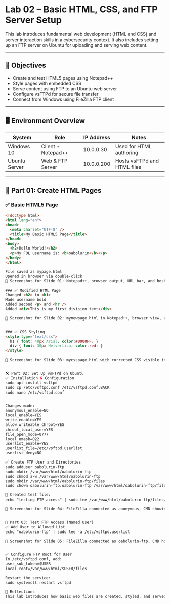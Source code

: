 # Lab 02 – Basic HTML, CSS, and FTP Server Setup

This lab introduces fundamental web development (HTML and CSS) and server interaction skills in a cybersecurity context. It also includes setting up an FTP server on Ubuntu for uploading and serving web content.

---

## 🎯 Objectives

- Create and test HTML5 pages using Notepad++
- Style pages with embedded CSS
- Serve content using FTP to an Ubuntu web server
- Configure vsFTPd for secure file transfer
- Connect from Windows using FileZilla FTP client

---

## 🖥️ Environment Overview

| System           | Role                   | IP Address     | Notes                        |
|------------------|------------------------|----------------|------------------------------|
| Windows 10       | Client + Notepad++     | 10.0.0.30      | Used for HTML authoring      |
| Ubuntu Server    | Web & FTP Server       | 10.0.0.200     | Hosts vsFTPd and HTML files  |

---

## 🧪 Part 01: Create HTML Pages

### ✅ Basic HTML5 Page

```html
<!doctype html>
<html lang="en">
<head>
  <meta charset="UTF-8" />
  <title>My Basic HTML5 Page</title>
</head>
<body>
  <h2>Hello World!</h2>
  <p>My FOL username is: <b>oabolurin</b></p>
</body>
</html>

File saved as mypage.html
Opened in browser via double-click
📸 Screenshot for Slide 01: Notepad++, browser output, URL bar, and hostname via CMD

### ✅ Modified HTML Page
Changed <h2> to <h1>
Made username bold
Added second <p> and <hr />
Added <div>This is my first division text</div>

📸 Screenshot for Slide 02: mynewpage.html in Notepad++, browser view, and URL


### ✅ CSS Styling
<style type="text/css">
  h1 { font: 40px Arial; color:#0000FF; }
  div { font: 30px Helvertica; color:red; }
</style>

📸 Screenshot for Slide 03: mycsspage.html with corrected CSS visible in Notepad++ and rendered in browser


🛠️ Part 02: Set Up vsFTPd on Ubuntu
✅ Installation & Configuration
sudo apt install vsftpd
sudo cp /etc/vsftpd.conf /etc/vsftpd.conf.BACK
sudo nano /etc/vsftpd.conf


Changes made:
anonymous_enable=NO
local_enable=YES
write_enable=YES
allow_writeable_chroot=YES
chroot_local_user=YES
file_open_mode=0777
local_umask=022
userlist_enable=YES
userlist_file=/etc/vsftpd.userlist
userlist_deny=NO

✅ Create FTP User and Directories
sudo adduser oabolurin-ftp
sudo mkdir /var/www/html/oabolurin-ftp
sudo chmod a-w /var/www/html/oabolurin-ftp
sudo mkdir /var/www/html/oabolurin-ftp/files
sudo chown oabolurin-ftp:oabolurin-ftp /var/www/html/oabolurin-ftp/files

📄 Created test file:
echo "testing FTP access" | sudo tee /var/www/html/oabolurin-ftp/files/ftp_test.txt

📸 Screenshot for Slide 04: FileZilla connected as anonymous, CMD showing net config workstation


🔐 Part 03: Test FTP Access (Named User)
✅ Add User to Allowed List
echo "oabolurin-ftp" | sudo tee -a /etc/vsftpd.userlist

📸 Screenshot for Slide 05: FileZilla connected as oabolurin-ftp, CMD hostname


✅ Configure FTP Root for User
In /etc/vsftpd.conf, add:
user_sub_token=$USER
local_root=/var/www/html/$USER/files

Restart the service:
sudo systemctl restart vsftpd

🧠 Reflections
This lab introduces how basic web files are created, styled, and served. This is a foundational knowledge for understanding how attackers may upload or manipulate files on misconfigured servers. Configuring vsFTPd with controlled user access reinforces the importance of secure file transfer.
